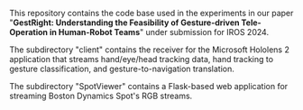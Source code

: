 This repository contains the code base used in the experiments in our paper "**GestRight: Understanding the Feasibility of Gesture-driven Tele-Operation in Human-Robot Teams**" under submission for IROS 2024.

The subdirectory "client" contains the receiver for the Microsoft Hololens 2 application that streams hand/eye/head tracking data, hand tracking to gesture classification, and gesture-to-navigation translation.

The subdirectory "SpotViewer" contains a Flask-based web application for streaming Boston Dynamics Spot's RGB streams.
